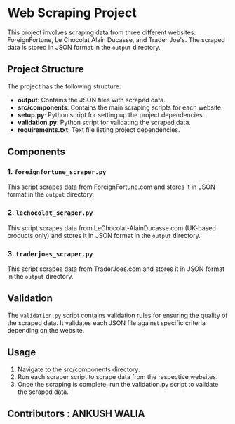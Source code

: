 # Web Scraping Project

This project involves scraping data from three different websites: ForeignFortune, Le Chocolat Alain Ducasse, and Trader Joe's. The scraped data is stored in JSON format in the `output` directory.

## Project Structure

The project has the following structure:

- **output**: Contains the JSON files with scraped data.
- **src/components**: Contains the main scraping scripts for each website.
- **setup.py**: Python script for setting up the project dependencies.
- **validation.py**: Python script for validating the scraped data.
- **requirements.txt**: Text file listing project dependencies.

## Components

### 1. `foreignfortune_scraper.py`

This script scrapes data from ForeignFortune.com and stores it in JSON format in the `output` directory.

### 2. `lechocolat_scraper.py`

This script scrapes data from LeChocolat-AlainDucasse.com (UK-based products only) and stores it in JSON format in the `output` directory.

### 3. `traderjoes_scraper.py`

This script scrapes data from TraderJoes.com and stores it in JSON format in the `output` directory.

## Validation

The `validation.py` script contains validation rules for ensuring the quality of the scraped data. It validates each JSON file against specific criteria depending on the website.


## Usage
1. Navigate to the src/components directory.
2. Run each scraper script to scrape data from the respective websites.
3. Once the scraping is complete, run the validation.py script to validate the scraped data.

## Contributors : ANKUSH WALIA